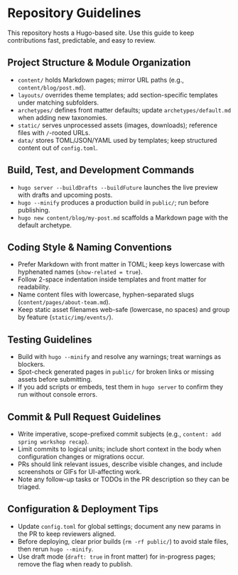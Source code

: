# Repository Guidelines

This repository hosts a Hugo-based site. Use this guide to keep contributions fast, predictable, and easy to review.

## Project Structure & Module Organization
- `content/` holds Markdown pages; mirror URL paths (e.g., `content/blog/post.md`).
- `layouts/` overrides theme templates; add section-specific templates under matching subfolders.
- `archetypes/` defines front matter defaults; update `archetypes/default.md` when adding new taxonomies.
- `static/` serves unprocessed assets (images, downloads); reference files with `/`-rooted URLs.
- `data/` stores TOML/JSON/YAML used by templates; keep structured content out of `config.toml`.

## Build, Test, and Development Commands
- `hugo server --buildDrafts --buildFuture` launches the live preview with drafts and upcoming posts.
- `hugo --minify` produces a production build in `public/`; run before publishing.
- `hugo new content/blog/my-post.md` scaffolds a Markdown page with the default archetype.

## Coding Style & Naming Conventions
- Prefer Markdown with front matter in TOML; keep keys lowercase with hyphenated names (`show-related = true`).
- Follow 2-space indentation inside templates and front matter for readability.
- Name content files with lowercase, hyphen-separated slugs (`content/pages/about-team.md`).
- Keep static asset filenames web-safe (lowercase, no spaces) and group by feature (`static/img/events/`).

## Testing Guidelines
- Build with `hugo --minify` and resolve any warnings; treat warnings as blockers.
- Spot-check generated pages in `public/` for broken links or missing assets before submitting.
- If you add scripts or embeds, test them in `hugo server` to confirm they run without console errors.

## Commit & Pull Request Guidelines
- Write imperative, scope-prefixed commit subjects (e.g., `content: add spring workshop recap`).
- Limit commits to logical units; include short context in the body when configuration changes or migrations occur.
- PRs should link relevant issues, describe visible changes, and include screenshots or GIFs for UI-affecting work.
- Note any follow-up tasks or TODOs in the PR description so they can be triaged.

## Configuration & Deployment Tips
- Update `config.toml` for global settings; document any new params in the PR to keep reviewers aligned.
- Before deploying, clear prior builds (`rm -rf public/`) to avoid stale files, then rerun `hugo --minify`.
- Use draft mode (`draft: true` in front matter) for in-progress pages; remove the flag when ready to publish.
